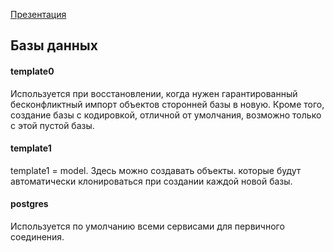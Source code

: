 [Презентация](https://www.youtube.com/watch?v=UNdB2fvDdcw&list=PLaFqU3KCWw6LPcuYVymLcXl3muC45mu3e&index=9)
## Базы данных
#### template0
Используется при восстановлении, когда нужен гарантированный бесконфликтный импорт объектов сторонней базы в новую. 
Кроме того, создание базы с кодировкой, отличной от умолчания, возможно только с этой пустой базы.
#### template1
template1 = model. Здесь можно создавать объекты. которые будут автоматически клонироваться при создании каждой новой базы.
#### postgres
Используется по умолчанию всеми сервисами для первичного соединения.
